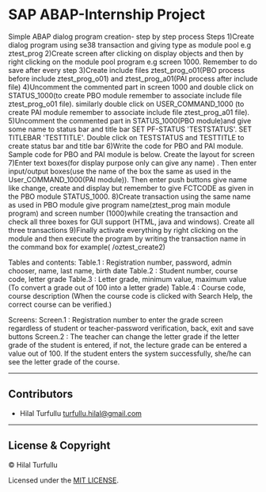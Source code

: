 # SAP ABAP-Internship Project
Simple ABAP dialog program creation- step by step process
Steps
1)Create dialog program using se38 transaction and giving type as module pool e.g ztest_prog
2)Create screen after clicking on display objects and then by right clicking on the module pool program e.g screen 1000. Remember to do save after every step
3)Create include files ztest_prog_o01(PBO process before include ztest_prog_o01) and ztest_prog_a01(PAI process after include file)
4)Uncomment the commented part in screen 1000 and double click on STATUS_1000(to create PBO module remember to associate include file ztest_prog_o01 file). similarly double click on USER_COMMAND_1000 (to create PAI module remember to associate include file ztest_prog_a01 file).
5)Uncomment the commented part in STATUS_1000(PBO module)and give some name to status bar and title bar
SET PF-STATUS 'TESTSTATUS'.
SET TITLEBAR 'TESTTITLE'.
Double click on TESTSTATUS and TESTTITLE to create status bar and title bar
6)Write the code for PBO and PAI module. Sample code for PBO and PAI module is below.
Create the layout for screen
7)Enter text boxes(for display purpose only can give any name) . Then enter input/output boxes(use the name of the box the same as used in the User_COMMAND_1000(PAI module)). Then enter push buttons give name like change, create and display but remember to give FCTCODE as given in the PBO module STATUS_1000.
8)Create transaction using the same name as used in PBO module give program name(ztest_prog main module program) and screen number (1000)while creating the transaction and check all three boxes for GUI support (HTML, java and windows). Create all three transactions
9)Finally activate everything by right clicking on the module and then execute the program by writing the transaction name in the command box for example( /oztest_create2)

Tables and contents:
Table.1 : Registration number, password, admin chooser, name, last name, birth date
Table.2 : Student number, course code, letter grade
Table.3 : Letter grade, minimum value, maximum value (To convert a grade out of 100 into a letter grade)
Table.4 : Course code, course description (When the course code is clicked with Search Help, the correct course can be verified.)

Screens:
Screen.1 : Registration number to enter the grade screen regardless of student or teacher-password verification, back, exit and save buttons
Screen.2 : The teacher can change the letter grade if the letter grade of the student is entered, if not, the lecture grade can be entered a value out of 100.
           If the student enters the system successfully, she/he can see the letter grade of the course.


---

## Contributors
- Hilal Turfullu <turfullu.hilal@gmail.com>

---

## License & Copyright
© Hilal Turfullu

Licensed under the [MIT LICENSE](LICENSE).
